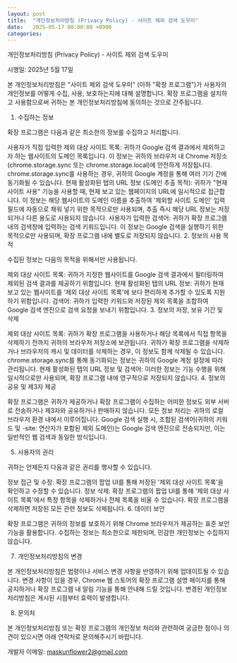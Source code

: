 ```yaml
---
layout: post
title:  "개인정보처리방침 (Privacy Policy) - 사이트 제외 검색 도우미"
date:   2025-05-17 00:00:00 +0900
categories: 
---
```

개인정보처리방침 (Privacy Policy) - 사이트 제외 검색 도우미

시행일: 2025년 5월 17일

본 개인정보처리방침은 "사이트 제외 검색 도우미" (이하 "확장 프로그램")가 사용자의 개인정보를 어떻게 수집, 사용, 보호하는지에 대해 설명합니다. 확장 프로그램을 설치하고 사용함으로써 귀하는 본 개인정보처리방침에 동의하는 것으로 간주됩니다.

1. 수집하는 정보

확장 프로그램은 다음과 같은 최소한의 정보를 수집하고 처리합니다.

사용자가 직접 입력한 제외 대상 사이트 목록:
귀하가 Google 검색 결과에서 제외하고자 하는 웹사이트의 도메인 목록입니다.
이 정보는 귀하의 브라우저 내 Chrome 저장소(chrome.storage.sync 또는 chrome.storage.local)에 안전하게 저장됩니다. chrome.storage.sync를 사용하는 경우, 귀하의 Google 계정을 통해 여러 기기 간에 동기화될 수 있습니다.
현재 활성화된 탭의 URL 정보 (도메인 추출 목적):
귀하가 "현재 사이트 사용" 기능을 사용할 때, 현재 보고 있는 웹페이지의 URL에 일시적으로 접근합니다. 이 정보는 해당 웹사이트의 도메인 이름을 추출하여 '제외할 사이트 도메인' 입력 필드에 자동으로 채워 넣기 위한 목적으로만 사용되며, 추출 즉시 해당 URL 정보는 저장되거나 다른 용도로 사용되지 않습니다.
사용자가 입력한 검색어:
귀하가 확장 프로그램 내의 검색창에 입력하는 검색 키워드입니다. 이 정보는 Google 검색을 실행하기 위한 목적으로만 사용되며, 확장 프로그램 내에 별도로 저장되지 않습니다.
2. 정보의 사용 목적

수집된 정보는 다음의 목적을 위해서만 사용됩니다.

제외 대상 사이트 목록: 귀하가 지정한 웹사이트를 Google 검색 결과에서 필터링하여 제외된 검색 결과를 제공하기 위함입니다.
현재 활성화된 탭의 URL 정보: 귀하가 현재 보고 있는 웹사이트를 '제외 대상 사이트 목록'에 보다 편리하게 추가할 수 있도록 지원하기 위함입니다.
검색어: 귀하가 입력한 키워드와 저장된 제외 목록을 조합하여 Google 검색 엔진으로 검색 요청을 보내기 위함입니다.
3. 정보의 저장, 보유 기간 및 삭제

제외 대상 사이트 목록: 귀하가 확장 프로그램을 사용하거나 해당 목록에서 직접 항목을 삭제하기 전까지 귀하의 브라우저 저장소에 보관됩니다. 귀하가 확장 프로그램을 삭제하거나 브라우저의 캐시 및 데이터를 삭제하는 경우, 이 정보도 함께 삭제될 수 있습니다. chrome.storage.sync를 통해 동기화되는 정보는 귀하의 Google 계정 설정에 따라 관리됩니다.
현재 활성화된 탭의 URL 정보 및 검색어: 이러한 정보는 기능 수행을 위해 일시적으로만 사용되며, 확장 프로그램 내에 영구적으로 저장되지 않습니다.
4. 정보의 공유 및 제3자 제공

확장 프로그램은 귀하가 제공하거나 확장 프로그램이 수집하는 어떠한 정보도 외부 서버로 전송하거나 제3자와 공유하거나 판매하지 않습니다. 모든 정보 처리는 귀하의 로컬 브라우저 환경 내에서 이루어집니다. Google 검색 실행 시, 조합된 검색어(귀하의 키워드 및 -site: 연산자가 포함된 제외 도메인)는 Google 검색 엔진으로 전송되지만, 이는 일반적인 웹 검색과 동일한 방식입니다.

5. 사용자의 권리

귀하는 언제든지 다음과 같은 권리를 행사할 수 있습니다.

정보 접근 및 수정: 확장 프로그램의 팝업 UI를 통해 저장된 '제외 대상 사이트 목록'을 확인하고 수정할 수 있습니다.
정보 삭제: 확장 프로그램의 팝업 UI를 통해 '제외 대상 사이트 목록'에서 특정 항목을 삭제하거나 전체 목록을 비울 수 있습니다. 확장 프로그램을 삭제하면 저장된 모든 관련 정보도 삭제됩니다.
6. 데이터 보안

확장 프로그램은 귀하의 정보를 보호하기 위해 Chrome 브라우저가 제공하는 표준 보안 기능을 활용합니다. 수집하는 정보는 최소한으로 제한되며, 민감한 개인정보는 수집하지 않습니다.

7. 개인정보처리방침의 변경

본 개인정보처리방침은 법령이나 서비스 변경 사항을 반영하기 위해 업데이트될 수 있습니다. 변경 사항이 있을 경우, Chrome 웹 스토어의 확장 프로그램 설명 페이지를 통해 공지하거나 확장 프로그램 내 알림 기능을 통해 안내해 드릴 것입니다. 변경된 개인정보처리방침은 게시된 시점부터 효력이 발생합니다.

8. 문의처

본 개인정보처리방침 또는 확장 프로그램의 개인정보 처리와 관련하여 궁금한 점이나 의견이 있으시면 아래 연락처로 문의해주시기 바랍니다.

개발자 이메일: maskunflower2@gmail.com